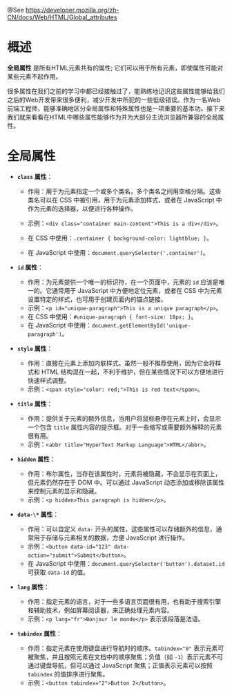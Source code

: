 @See https://developer.mozilla.org/zh-CN/docs/Web/HTML/Global_attributes

# 概述

**全局属性** 是所有HTML元素共有的属性; 它们可以用于所有元素，即使属性可能对某些元素不起作用。

很多属性在我们之前的学习中都已经接触过了，能熟练地记识这些属性能够给我们之后的Web开发带来很多便利，减少开发中所犯的一些低级错误。作为一名Web前端工程师，能够准确地区分全局属性和特殊属性也是一项重要的基本功。接下来我们就来看看在HTML中哪些属性能够作为并为大部分主流浏览器所兼容的全局属性。

# 全局属性

- **`class` 属性**：

  - 作用：用于为元素指定一个或多个类名，多个类名之间用空格分隔。这些类名可以在 CSS 中被引用，用于为元素添加样式，或者在 JavaScript 中作为元素的选择器，以便进行各种操作。

  - 示例：`<div class="container main-content">This is a div</div>`。

  - 在 CSS 中使用：`.container { background-color: lightblue; }`。

  - 在 JavaScript 中使用：`document.querySelector('.container')`。

- **`id` 属性**：
  - 作用：为元素提供一个唯一的标识符，在一个页面中，元素的 `id` 应该是唯一的。它通常用于 JavaScript 中方便地定位元素，或者在 CSS 中为元素设置特定的样式，也可用于创建页面内的锚点链接。
  - 示例：`<p id="unique-paragraph">This is a unique paragraph</p>`。
  - 在 CSS 中使用：`#unique-paragraph { font-size: 18px; }`。
  - 在 JavaScript 中使用：`document.getElementById('unique-paragraph')`。
- **`style` 属性**：
  - 作用：直接在元素上添加内联样式。虽然一般不推荐使用，因为它会将样式和 HTML 结构混在一起，不利于维护，但在某些情况下可以方便地进行快速样式调整。
  - 示例：`<span style="color: red;">This is red text</span>`。
- **`title` 属性**：
  - 作用：提供关于元素的额外信息，当用户将鼠标悬停在元素上时，会显示一个包含 `title` 属性内容的提示框。对于一些缩写或需要额外解释的元素很有用。
  - 示例：`<abbr title="HyperText Markup Language">HTML</abbr>`。
- **`hidden` 属性**：
  - 作用：布尔属性，当存在该属性时，元素将被隐藏，不会显示在页面上，但元素仍然存在于 DOM 中。可以通过 JavaScript 动态添加或移除该属性来控制元素的显示和隐藏。
  - 示例：`<p hidden>This paragraph is hidden</p>`。
- **`data-\*` 属性**：
  - 作用：可以自定义 `data-` 开头的属性，这些属性可以存储额外的信息，通常用于存储与元素相关的数据，方便 JavaScript 进行操作。
  - 示例：`<button data-id="123" data-action="submit">Submit</button>`。
  - 在 JavaScript 中使用：`document.querySelector('button').dataset.id` 可获取 `data-id` 的值。
- **`lang` 属性**：
  - 作用：指定元素的语言，对于一些多语言页面很有用，也有助于搜索引擎和辅助技术，例如屏幕阅读器，来正确处理元素内容。
  - 示例：`<p lang="fr">Bonjour le monde</p>` 表示该段落是法语。
- **`tabindex` 属性**：
  - 作用：指定元素在使用键盘进行导航时的顺序。`tabindex="0"` 表示元素可被聚焦，并且按照元素在文档中的顺序聚焦；负值（如 `-1`）表示元素不可通过键盘导航，但可以通过 JavaScript 聚焦；正值表示元素可以按照 `tabindex` 的值排序进行聚焦。
  - 示例：`<button tabindex="2">Button 2</button>`。



















